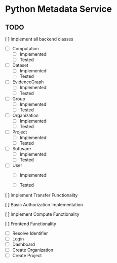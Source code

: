 # Python Metadata Service

## TODO

[ ] Implement all backend classes
- [ ] Computation
	- [ ] Implemented
	- [ ] Tested
- [ ] Dataset
	- [ ] Implemented
	- [ ] Tested
- [ ] EvidenceGraph
	- [ ] Implemented
	- [ ] Tested
- [ ] Group
	- [ ] Implemented
	- [ ] Tested
- [ ] Organization
	- [ ] Implemented
	- [ ] Tested
- [ ] Project
	- [ ] Implemented
	- [ ] Tested
- [ ] Software
	- [ ] Implemented
	- [ ] Tested
- [ ] User
	- [ ] Implemented
	- [ ] Tested


[ ] Implement Transfer Functionality

[ ] Basic Authorization Implementation

[ ] Implement Compute Functionality

[ ] Frontend Functionality
- [ ] Resolve Identifier
- [ ] Login
- [ ] Dashboard
- [ ] Create Organization
- [ ] Create Project